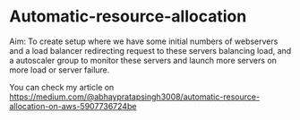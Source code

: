 # Automatic-resource-allocation

Aim: To create setup where we have some initial numbers of webservers and a load balancer redirecting request to these servers balancing load, and a autoscaler group to monitor these servers and launch more servers on more load or server failure.

You can check my article on 
https://medium.com/@abhaypratapsingh3008/automatic-resource-allocation-on-aws-5907736724be
